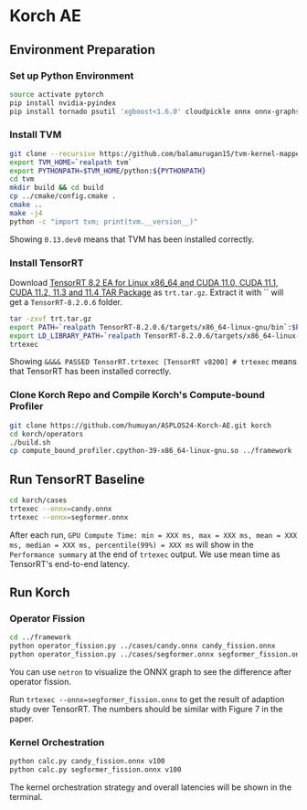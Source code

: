 # Korch AE

## Environment Preparation

### Set up Python Environment

```bash
source activate pytorch
pip install nvidia-pyindex
pip install tornado psutil 'xgboost<1.6.0' cloudpickle onnx onnx-graphsurgeon transformers netron sortedcontainers pulp==2.7.0
```

### Install TVM

```bash
git clone --recursive https://github.com/balamurugan15/tvm-kernel-mapper.git tvm
export TVM_HOME=`realpath tvm`
export PYTHONPATH=$TVM_HOME/python:${PYTHONPATH}
cd tvm
mkdir build && cd build
cp ../cmake/config.cmake .
cmake ..
make -j4
python -c "import tvm; print(tvm.__version__)"
```

Showing `0.13.dev0` means that TVM has been installed correctly.

### Install TensorRT

Download [TensorRT 8.2 EA for Linux x86_64 and CUDA 11.0, CUDA 11.1, CUDA 11.2, 11.3 and 11.4 TAR Package](https://developer.nvidia.com/compute/machine-learning/tensorrt/secure/8.2.0/tars/tensorrt-8.2.0.6.linux.x86_64-gnu.cuda-11.4.cudnn8.2.tar.gz) as `trt.tar.gz`. Extract it with `` will get a `TensorRT-8.2.0.6` folder.

```bash
tar -zxvf trt.tar.gz
export PATH=`realpath TensorRT-8.2.0.6/targets/x86_64-linux-gnu/bin`:$PATH
export LD_LIBRARY_PATH=`realpath TensorRT-8.2.0.6/targets/x86_64-linux-gnu/lib`:$LD_LIBRARY_PATH
trtexec
```

Showing `&&&& PASSED TensorRT.trtexec [TensorRT v8200] # trtexec` means that TensorRT has been installed correctly.

### Clone Korch Repo and Compile Korch's Compute-bound Profiler

```bash
git clone https://github.com/humuyan/ASPLOS24-Korch-AE.git korch
cd korch/operators
./build.sh
cp compute_bound_profiler.cpython-39-x86_64-linux-gnu.so ../framework
```

## Run TensorRT Baseline

```bash
cd korch/cases
trtexec --onnx=candy.onnx
trtexec --onnx=segformer.onnx
```

After each run, `GPU Compute Time: min = XXX ms, max = XXX ms, mean = XXX ms, median = XXX ms, percentile(99%) = XXX ms` will show in the `Performance summary` at the end of `trtexec` output. We use mean time as TensorRT's end-to-end latency.

## Run Korch

### Operator Fission

```bash
cd ../framework
python operator_fission.py ../cases/candy.onnx candy_fission.onnx
python operator_fission.py ../cases/segformer.onnx segformer_fission.onnx
```

You can use `netron` to visualize the ONNX graph to see the difference after operator fission.

Run `trtexec --onnx=segformer_fission.onnx` to get the result of adaption study over TensorRT. The numbers should be similar with Figure 7 in the paper.

### Kernel Orchestration

```bash
python calc.py candy_fission.onnx v100
python calc.py segformer_fission.onnx v100
```

The kernel orchestration strategy and overall latencies will be shown in the terminal.
